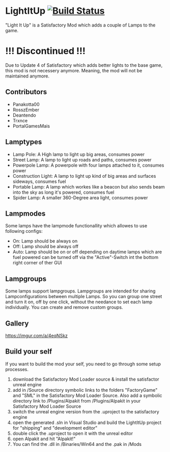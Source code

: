 # LightItUp [![Build Status](https://jenkins.massivebytes.net/job/LightItUp/job/development/badge/icon)](https://jenkins.massivebytes.net/job/LightItUp/job/development)
"Light It Up" is a Satisfactory Mod which adds a couple of Lamps to the game.

# !!! Discontinued !!!
Due to Update 4 of Satisfactory which adds better lights to the base game, this mod is not necessery anymore.
Meaning, the mod will not be maintained anymore.

## Contributors
- Panakotta00
- RosszEmber
- Deantendo
- Trxnce
- PortalGamesMais

## Lamptypes
- Lamp Pole: A High lamp to light up big areas, consumes power
- Street Lamp: A lamp to light up roads and paths, consumes power
- Powerpole Lamp: A powerpole with four lamps attached to it, consumes power
- Construction Light: A lamp to light up kind of big areas and surfaces sideways, consumes fuel
- Portable Lamp: A lamp which workes like a beacon but also sends beam into the sky as long it's powered, consumes fuel
- Spider Lamp: A smaller 360-Degree area light, consumes power

## Lampmodes
Some lamps have the lampmode functionallity which allowes to use following configs:
- On: Lamp should be always on
- Off: Lamp should be always off
- Auto: Lamp should be on or off depending on daytime
lamps which are fuel powered can be turned off via the "Active"-Switch int the bottom right corner of ther GUI

## Lampgroups
Some lamps support lampgroups. Lampgroups are intended for sharing Lampconfigurations between multiple Lamps. So you can group one street and turn it on, off by one click, without the needance to set each lamp individually. You can create and remove custom groups.

## Gallery
https://imgur.com/a/4eqNSkz

## Build your self

If you want to build the mod your self, you need to go through some setup processes.
1. download the Satisfactory Mod Loader source & install the satisfactor unreal engine
2. add in /Source directory symbolic links to the folders "FactoryGame" and "SML" in the Satisfactory Mod Loader Source. Also add a symbolic directory link to /Plugins/Alpakit from /Plugins/Alpakit in your Satisfactory Mod Loader Source
3. switch the unreal engine version from the .uproject to the satisfactory engine
4. open the generated .sln in Visual Studio and build the LightItUp project for "shipping" and "development editor"
5. double click the .uproject to open it with the unreal editor
6. open Alpakit and hit "Alpakit!"
7. You can find the .dll in /Binaries/Win64 and the .pak in /Mods

